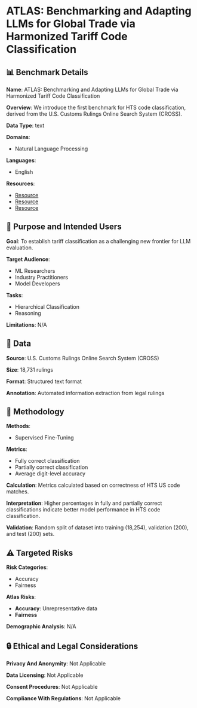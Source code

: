 # ATLAS: Benchmarking and Adapting LLMs for Global Trade via Harmonized Tariff Code Classification

## 📊 Benchmark Details

**Name**: ATLAS: Benchmarking and Adapting LLMs for Global Trade via Harmonized Tariff Code Classification

**Overview**: We introduce the first benchmark for HTS code classification, derived from the U.S. Customs Rulings Online Search System (CROSS).

**Data Type**: text

**Domains**:
- Natural Language Processing

**Languages**:
- English

**Resources**:
- [Resource](https://huggingface.co/datasets/flexifyai/cross_rulings_hts_dataset_for_tariffs)
- [Resource](https://huggingface.co/flexifyai/atlas-llama3.3-70b-hts-classification)
- [Resource](https://flexifyai-atlas-llama3-3-70b-hts-demo.hf.space/?logs=container&__theme=system&deep_link=FFJuTJsv_fM)

## 🎯 Purpose and Intended Users

**Goal**: To establish tariff classification as a challenging new frontier for LLM evaluation.

**Target Audience**:
- ML Researchers
- Industry Practitioners
- Model Developers

**Tasks**:
- Hierarchical Classification
- Reasoning

**Limitations**: N/A

## 💾 Data

**Source**: U.S. Customs Rulings Online Search System (CROSS)

**Size**: 18,731 rulings

**Format**: Structured text format

**Annotation**: Automated information extraction from legal rulings

## 🔬 Methodology

**Methods**:
- Supervised Fine-Tuning

**Metrics**:
- Fully correct classification
- Partially correct classification
- Average digit-level accuracy

**Calculation**: Metrics calculated based on correctness of HTS US code matches.

**Interpretation**: Higher percentages in fully and partially correct classifications indicate better model performance in HTS code classification.

**Validation**: Random split of dataset into training (18,254), validation (200), and test (200) sets.

## ⚠️ Targeted Risks

**Risk Categories**:
- Accuracy
- Fairness

**Atlas Risks**:
- **Accuracy**: Unrepresentative data
- **Fairness**

**Demographic Analysis**: N/A

## 🔒 Ethical and Legal Considerations

**Privacy And Anonymity**: Not Applicable

**Data Licensing**: Not Applicable

**Consent Procedures**: Not Applicable

**Compliance With Regulations**: Not Applicable
